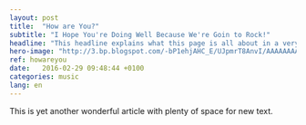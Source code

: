 ```yaml
---
layout: post
title:  "How are You?"
subtitle: "I Hope You're Doing Well Because We're Goin to Rock!"
headline: "This headline explains what this page is all about in a very quick way. The headline should consist of only two or three descriptive sentences."
hero-image: "http://3.bp.blogspot.com/-bP1ehjAHC_E/UJpmrT8AnvI/AAAAAAAANZU/eHRpS7tfk5c/s1600/F+16+Fighter+Jet+Wallpapers+03.jpg"
ref: howareyou
date:   2016-02-29 09:48:44 +0100
categories: music
lang: en
---
```

This is yet another wonderful article with plenty of space for new text.